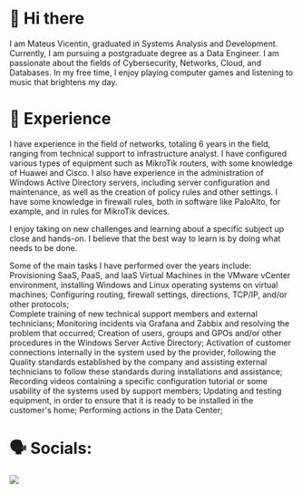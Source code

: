  # 👋 Hi there
 
I am Mateus Vicentin, graduated in Systems Analysis and Development. Currently, I am pursuing a postgraduate degree as a Data Engineer. I am passionate about the fields of Cybersecurity, Networks, Cloud, and Databases. In my free time, I enjoy playing computer games and listening to music that brightens my day.

# 🚀 Experience

I have experience in the field of networks, totaling 6 years in the field, ranging from technical support to infrastructure analyst. I have configured various types of equipment such as MikroTik routers, with some knowledge of Huawei and Cisco. I also have experience in the administration of Windows Active Directory servers, including server configuration and maintenance, as well as the creation of policy rules and other settings. I have some knowledge in firewall rules, both in software like PaloAlto, for example, and in rules for MikroTik devices.   

I enjoy taking on new challenges and learning about a specific subject up close and hands-on. I believe that the best way to learn is by doing what needs to be done.

Some of the main tasks I have performed over the years include:                                      
Provisioning SaaS, PaaS, and IaaS Virtual Machines in the VMware vCenter environment, installing Windows and Linux operating systems on virtual machines;
Configuring routing, firewall settings, directions, TCP/IP, and/or other protocols;        
Complete training of new technical support members and external technicians;
Monitoring incidents via Grafana and Zabbix and resolving the problem that occurred;
Creation of users, groups and GPOs and/or other procedures in the Windows Server Active Directory;
Activation of customer connections internally in the system used by the provider, following the Quality standards established by the company and assisting external technicians to follow these standards during installations and assistance;
Recording videos containing a specific configuration tutorial or some usability of the systems used by support members;
Updating and testing equipment, in order to ensure that it is ready to be installed in the customer's home;
Performing actions in the Data Center;

 # 🗣️ Socials:
 <img src="{https://img.shields.io/badge/LinkedIn-0077B5?style=for-the-badge&logo=linkedin&logoColor=white)https://img.shields.io/badge/LinkedIn-0077B5?style=for-the-badge&logo=linkedin&logoColor=white}" />
